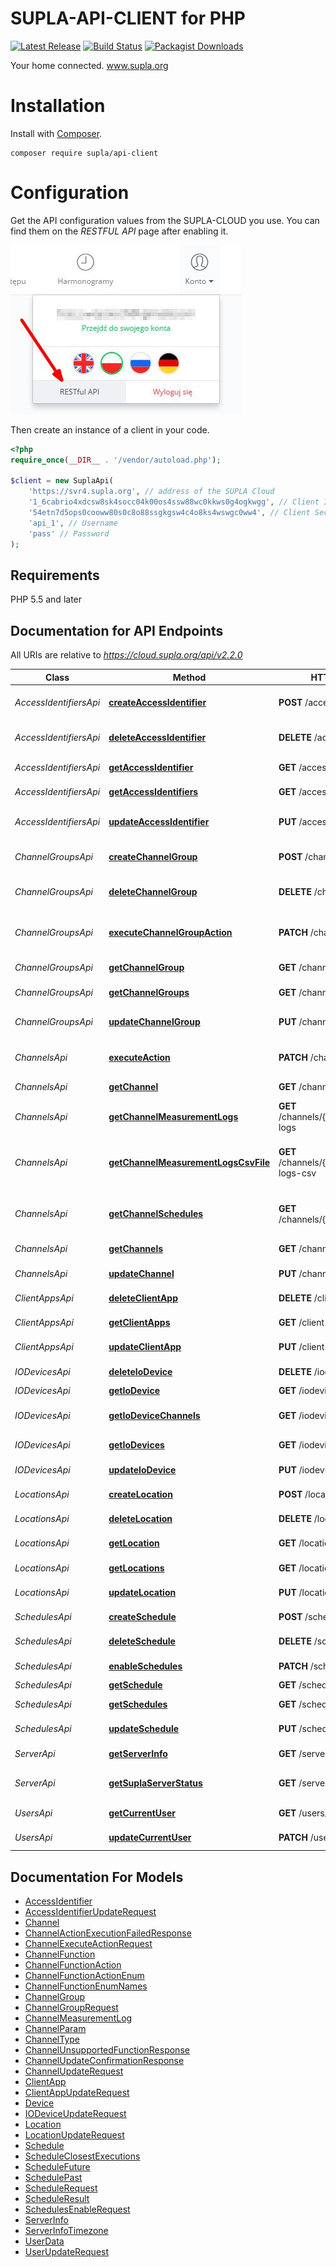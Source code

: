 # SUPLA-API-CLIENT for PHP

[![Latest Release](https://img.shields.io/github/release/SUPLA/api-client-php.svg)](https://github.com/SUPLA/api-client-php/releases/latest)
[![Build Status](https://travis-ci.org/SUPLA/api-client-php.svg?branch=master)](https://travis-ci.org/SUPLA/supla-cloud)
[![Packagist Downloads](https://img.shields.io/packagist/dt/SUPLA/api-client.svg)](https://packagist.org/packages/supla/api-client)

Your home connected. www.supla.org

# Installation

Install with [Composer](https://getcomposer.org/).

```
composer require supla/api-client
```

# Configuration

Get the API configuration values from the SUPLA-CLOUD you use.
You can find them on the *RESTFUL API* page after enabling it.

![](img/restful-api-cloud.jpg)

Then create an instance of a client in your code.

```php
<?php
require_once(__DIR__ . '/vendor/autoload.php');

$client = new SuplaApi(
    'https://svr4.supla.org', // address of the SUPLA Cloud
    '1_6cabrio4xdcsw8sk4socc04k00os4ssw88wc0kkws0g4ogkwgg', // Client ID
    '54etn7d5ops0cooww80s0c8o88ssgkgsw4c4o8ks4wswgc0ww4', // Client Secret
    'api_1', // Username
    'pass' // Password
);
```

## Requirements

PHP 5.5 and later

## Documentation for API Endpoints

All URIs are relative to *https://cloud.supla.org/api/v2.2.0*

Class | Method | HTTP request | Description
------------ | ------------- | ------------- | -------------
*AccessIdentifiersApi* | [**createAccessIdentifier**](docs/Api/AccessIdentifiersApi.md#createaccessidentifier) | **POST** /accessids | Create a new Access Identifier
*AccessIdentifiersApi* | [**deleteAccessIdentifier**](docs/Api/AccessIdentifiersApi.md#deleteaccessidentifier) | **DELETE** /accessids/{id} | Delete Access Identifier
*AccessIdentifiersApi* | [**getAccessIdentifier**](docs/Api/AccessIdentifiersApi.md#getaccessidentifier) | **GET** /accessids/{id} | Get Access Identifier
*AccessIdentifiersApi* | [**getAccessIdentifiers**](docs/Api/AccessIdentifiersApi.md#getaccessidentifiers) | **GET** /accessids | Get Access Identifiers list
*AccessIdentifiersApi* | [**updateAccessIdentifier**](docs/Api/AccessIdentifiersApi.md#updateaccessidentifier) | **PUT** /accessids/{id} | Update Access Identifier
*ChannelGroupsApi* | [**createChannelGroup**](docs/Api/ChannelGroupsApi.md#createchannelgroup) | **POST** /channel-groups | Create a new channel group
*ChannelGroupsApi* | [**deleteChannelGroup**](docs/Api/ChannelGroupsApi.md#deletechannelgroup) | **DELETE** /channel-groups/{id} | Delete Channel Group
*ChannelGroupsApi* | [**executeChannelGroupAction**](docs/Api/ChannelGroupsApi.md#executechannelgroupaction) | **PATCH** /channel-groups/{id} | Execute action on the channel group
*ChannelGroupsApi* | [**getChannelGroup**](docs/Api/ChannelGroupsApi.md#getchannelgroup) | **GET** /channel-groups/{id} | Get channel group by ID
*ChannelGroupsApi* | [**getChannelGroups**](docs/Api/ChannelGroupsApi.md#getchannelgroups) | **GET** /channel-groups | Get channels list
*ChannelGroupsApi* | [**updateChannelGroup**](docs/Api/ChannelGroupsApi.md#updatechannelgroup) | **PUT** /channel-groups/{id} | Update channel group
*ChannelsApi* | [**executeAction**](docs/Api/ChannelsApi.md#executeaction) | **PATCH** /channels/{id} | Execute action on the channel
*ChannelsApi* | [**getChannel**](docs/Api/ChannelsApi.md#getchannel) | **GET** /channels/{id} | Get channel by ID
*ChannelsApi* | [**getChannelMeasurementLogs**](docs/Api/ChannelsApi.md#getchannelmeasurementlogs) | **GET** /channels/{id}/measurement-logs | Get measurement logs.
*ChannelsApi* | [**getChannelMeasurementLogsCsvFile**](docs/Api/ChannelsApi.md#getchannelmeasurementlogscsvfile) | **GET** /channels/{id}/measurement-logs-csv | Get measurement logs as zipped CSV file.
*ChannelsApi* | [**getChannelSchedules**](docs/Api/ChannelsApi.md#getchannelschedules) | **GET** /channels/{id}/schedules | Get schedules list of the channel
*ChannelsApi* | [**getChannels**](docs/Api/ChannelsApi.md#getchannels) | **GET** /channels | Get channels list
*ChannelsApi* | [**updateChannel**](docs/Api/ChannelsApi.md#updatechannel) | **PUT** /channels/{id} | Update channel
*ClientAppsApi* | [**deleteClientApp**](docs/Api/ClientAppsApi.md#deleteclientapp) | **DELETE** /client-apps/{id} | Delete Client App
*ClientAppsApi* | [**getClientApps**](docs/Api/ClientAppsApi.md#getclientapps) | **GET** /client-apps | Get client apps
*ClientAppsApi* | [**updateClientApp**](docs/Api/ClientAppsApi.md#updateclientapp) | **PUT** /client-apps/{id} | Update client app
*IODevicesApi* | [**deleteIoDevice**](docs/Api/IODevicesApi.md#deleteiodevice) | **DELETE** /iodevices/{id} | Delete IO Device
*IODevicesApi* | [**getIoDevice**](docs/Api/IODevicesApi.md#getiodevice) | **GET** /iodevices/{id} | Get IO Device
*IODevicesApi* | [**getIoDeviceChannels**](docs/Api/IODevicesApi.md#getiodevicechannels) | **GET** /iodevices/{id}/channels | Get Channels that belong to IO Deice
*IODevicesApi* | [**getIoDevices**](docs/Api/IODevicesApi.md#getiodevices) | **GET** /iodevices | Get IO Devices
*IODevicesApi* | [**updateIoDevice**](docs/Api/IODevicesApi.md#updateiodevice) | **PUT** /iodevices/{id} | Update IO Device
*LocationsApi* | [**createLocation**](docs/Api/LocationsApi.md#createlocation) | **POST** /locations | Create a new location
*LocationsApi* | [**deleteLocation**](docs/Api/LocationsApi.md#deletelocation) | **DELETE** /locations/{id} | Delete location
*LocationsApi* | [**getLocation**](docs/Api/LocationsApi.md#getlocation) | **GET** /locations/{id} | Get location by ID
*LocationsApi* | [**getLocations**](docs/Api/LocationsApi.md#getlocations) | **GET** /locations | Get locations list
*LocationsApi* | [**updateLocation**](docs/Api/LocationsApi.md#updatelocation) | **PUT** /locations/{id} | Update location
*SchedulesApi* | [**createSchedule**](docs/Api/SchedulesApi.md#createschedule) | **POST** /schedules | Create a new schedule
*SchedulesApi* | [**deleteSchedule**](docs/Api/SchedulesApi.md#deleteschedule) | **DELETE** /schedules/{id} | Delete Schedule
*SchedulesApi* | [**enableSchedules**](docs/Api/SchedulesApi.md#enableschedules) | **PATCH** /schedules | Enable schedules
*SchedulesApi* | [**getSchedule**](docs/Api/SchedulesApi.md#getschedule) | **GET** /schedules/{id} | Get Schedule
*SchedulesApi* | [**getSchedules**](docs/Api/SchedulesApi.md#getschedules) | **GET** /schedules | Get schedules list
*SchedulesApi* | [**updateSchedule**](docs/Api/SchedulesApi.md#updateschedule) | **PUT** /schedules/{id} | Update schedule
*ServerApi* | [**getServerInfo**](docs/Api/ServerApi.md#getserverinfo) | **GET** /server-info | Get server info
*ServerApi* | [**getSuplaServerStatus**](docs/Api/ServerApi.md#getsuplaserverstatus) | **GET** /server-status | Get the SUPLA Server status
*UsersApi* | [**getCurrentUser**](docs/Api/UsersApi.md#getcurrentuser) | **GET** /users/current | Get current user
*UsersApi* | [**updateCurrentUser**](docs/Api/UsersApi.md#updatecurrentuser) | **PATCH** /users/current | Update current user


## Documentation For Models

 - [AccessIdentifier](docs/Model/AccessIdentifier.md)
 - [AccessIdentifierUpdateRequest](docs/Model/AccessIdentifierUpdateRequest.md)
 - [Channel](docs/Model/Channel.md)
 - [ChannelActionExecutionFailedResponse](docs/Model/ChannelActionExecutionFailedResponse.md)
 - [ChannelExecuteActionRequest](docs/Model/ChannelExecuteActionRequest.md)
 - [ChannelFunction](docs/Model/ChannelFunction.md)
 - [ChannelFunctionAction](docs/Model/ChannelFunctionAction.md)
 - [ChannelFunctionActionEnum](docs/Model/ChannelFunctionActionEnum.md)
 - [ChannelFunctionEnumNames](docs/Model/ChannelFunctionEnumNames.md)
 - [ChannelGroup](docs/Model/ChannelGroup.md)
 - [ChannelGroupRequest](docs/Model/ChannelGroupRequest.md)
 - [ChannelMeasurementLog](docs/Model/ChannelMeasurementLog.md)
 - [ChannelParam](docs/Model/ChannelParam.md)
 - [ChannelType](docs/Model/ChannelType.md)
 - [ChannelUnsupportedFunctionResponse](docs/Model/ChannelUnsupportedFunctionResponse.md)
 - [ChannelUpdateConfirmationResponse](docs/Model/ChannelUpdateConfirmationResponse.md)
 - [ChannelUpdateRequest](docs/Model/ChannelUpdateRequest.md)
 - [ClientApp](docs/Model/ClientApp.md)
 - [ClientAppUpdateRequest](docs/Model/ClientAppUpdateRequest.md)
 - [Device](docs/Model/Device.md)
 - [IODeviceUpdateRequest](docs/Model/IODeviceUpdateRequest.md)
 - [Location](docs/Model/Location.md)
 - [LocationUpdateRequest](docs/Model/LocationUpdateRequest.md)
 - [Schedule](docs/Model/Schedule.md)
 - [ScheduleClosestExecutions](docs/Model/ScheduleClosestExecutions.md)
 - [ScheduleFuture](docs/Model/ScheduleFuture.md)
 - [SchedulePast](docs/Model/SchedulePast.md)
 - [ScheduleRequest](docs/Model/ScheduleRequest.md)
 - [ScheduleResult](docs/Model/ScheduleResult.md)
 - [SchedulesEnableRequest](docs/Model/SchedulesEnableRequest.md)
 - [ServerInfo](docs/Model/ServerInfo.md)
 - [ServerInfoTimezone](docs/Model/ServerInfoTimezone.md)
 - [UserData](docs/Model/UserData.md)
 - [UserUpdateRequest](docs/Model/UserUpdateRequest.md)

